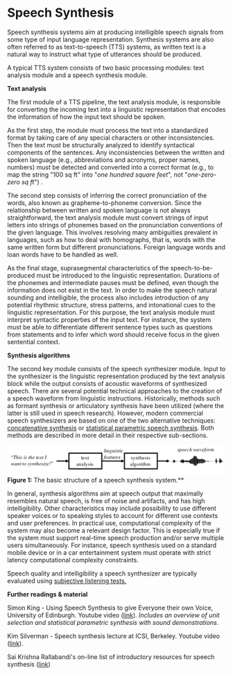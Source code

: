 # Speech Synthesis

Speech synthesis systems aim at producing intelligible speech signals
from some type of input language representation. Synthesis systems are
also often referred to as text-to-speech (TTS) systems, as written text
is a natural way to instruct what type of utterances should be produced.

A typical TTS system consists of two basic processing modules: text
analysis module and a speech synthesis module. 

  

**Text analysis**

The first module of a TTS pipeline, the text analysis module, is
responsible for converting the incoming text into a linguistic
representation that encodes the information of how the input text should
be spoken.

As the first step, the module must process the text into a standardized
format by taking care of any special characters or other
inconsistencies. Then the text must be structurally analyzed to identify
syntactical components of the sentences. Any inconsistencies between the
written and spoken language (e.g., abbreviations and acronyms, proper
names, numbers) must be detected and converted into a correct format
(e.g., to map the string "100 sq ft" into "*one hundred* *square feet*",
not "*one-zero-zero sq ft*") .  

The second step consists of inferring the correct pronunciation of the
words, also known as grapheme-to-phoneme conversion. Since the
relationship between written and spoken language is not always
straightforward, the text analysis module must convert strings of input
letters into strings of phonemes based on the pronunciation conventions
of the given language. This involves resolving many ambiguities
prevalent in languages, such as how to deal with homographs, that is,
words with the same written form but different pronunciations. Foreign
language words and loan words have to be handled as well.

As the final stage, suprasegmental characteristics of the
speech-to-be-produced must be introduced to the linguistic
representation. Durations of the phonemes and intermediate pauses must
be defined, even though the information does not exist in the text. In
order to make the speech natural sounding and intelligible, the process
also includes introduction of any potential rhythmic structure, stress
patterns, and intonational cues to the linguistic representation. For
this purpose, the text analysis module must interpret syntactic
properties of the input text. For instance, the system must be able to
differentiate different sentence types such as questions from statements
and to infer which word should receive focus in the given sentential
context.  

  

**Synthesis algorithms**

The second key module consists of the speech synthesizer module. Input
to the synthesizer is the linguistic representation produced by the text
analysis block while the output consists of acoustic waveforms of
synthesized speech. There are several potential technical approaches to
the creation of a speech waveform from linguistic instructions.
Historically, methods such as formant synthesis or articulatory
synthesis have been utilized (where the latter is still used in speech
research). However, modern commercial speech synthesizers are based on
one of the two alternative techniques: [concatenative
synthesis](Synthesis/Concatenative_speech_synthesis.md) or [statistical parametric speech synthesis](Synthesis/Statistical_parametric_speech_synthesis.md). Both methods
are described in more detail in their respective sub-sections. 

![synthesis_basic_schematic](Synthesis/attachments/175517689.png)
**Figure 1:** The basic structure of a speech synthesis system.**  


  

In general, synthesis algorithms aim at speech output that maximally
resembles natural speech, is free of noise and artifacts, and has high
intelligibility. Other characteristics may include possibility to use
different speaker voices or to speaking styles to account for different
use contexts and user preferences. In practical use, computational
complexity of the system may also become a relevant design factor. This
is especially true if the system must support real-time speech
production and/or serve multiple users simultaneously. For instance,
speech synthesis used on a standard mobile device or in a car
entertainment system must operate with strict latency computational
complexity constraints.

Speech quality and intelligibility a speech synthesizer are typically
evaluated using [subjective listening
tests.](Subjective_quality_evaluation)

  

**Further readings & material**

Simon King - Using Speech Synthesis to give Everyone their own Voice,
University of Edinburgh. Youtube video
([link](https://www.youtube.com/watch?v=xzL-pxcpo-E)). *Includes an
overview of unit selection and statistical parametric synthesis with
sound demonstrations.*

Kim Silverman - Speech synthesis lecture at ICSI, Berkeley. Youtube
video ([link](https://www.youtube.com/watch?v=7mjh0PSUv0M)).

Sai Krishna Rallabandi's on-line list of introductory resources for
speech synthesis
([link](http://www.cs.cmu.edu/~srallaba/Learn_Synthesis/intro.html))

  

